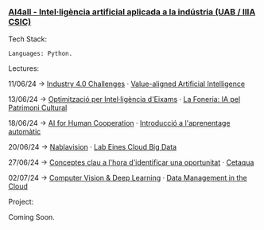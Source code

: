 
### [AI4all - Intel·ligència artificial aplicada a la indústria (UAB / IIIA CSIC)](https://github.com/bavba/Quantum_computing/tree/main/AI4all)


Tech Stack:
	
	Languages: Python.


Lectures:

11/06/24 -> [Industry 4.0 Challenges](https://github.com/bavba/AI4all/blob/main/AI4all/) · [Value-aligned Artificial Intelligence](https://github.com/bavba/AI4all/blob/main/AI4all/)

13/06/24 -> [Optimització per Intel·ligència d'Eixams](https://github.com/bavba/AI4all/blob/main/AI4all/) · [La Foneria: IA pel Patrimoni Cultural](https://github.com/bavba/AI4all/blob/main/AI4all/)

18/06/24 -> [AI for Human Cooperation](https://github.com/bavba/AI4all/blob/main/AI4all/) · [Introducció a l'aprenentage automàtic](https://github.com/bavba/AI4all/blob/main/AI4all/) 

20/06/24 -> [Nablavision](https://github.com/bavba/AI4all/blob/main/AI4all/) · [Lab Eines Cloud Big Data](https://github.com/bavba/AI4all/blob/main/AI4all/)

27/06/24 -> [Conceptes clau a l'hora d'identificar una oportunitat](https://github.com/bavba/AI4all/blob/main/AI4all/) · [Cetaqua](https://github.com/bavba/AI4all/blob/main/AI4all/)

02/07/24 -> [Computer Vision & Deep Learning](https://github.com/bavba/AI4all/blob/main/AI4all/) · [Data Management in the Cloud](https://github.com/bavba/AI4all/blob/main/AI4all/)



Project:

Coming Soon.



